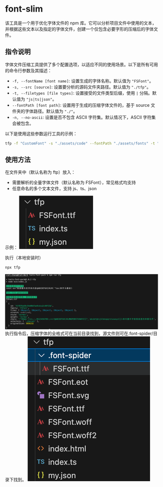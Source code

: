 # font-slim

该工具是一个用于优化字体文件的 npm 库。它可以分析项目文件中使用的文本，并根据这些文本以及指定的字体文件，创建一个仅包含必要字形的压缩后的字体文件。

## 指令说明

字体文件压缩工具提供了多个配置选项，以适应不同的使用场景。以下是所有可用的命令行参数及其描述：

- `-f, --fontName [font name]`: 设置生成的字体名称。默认值为 `"FSFont"`。
- `-s, --src [source]`: 设置要分析的源码文件夹路径。默认值为 `"./tfp"`。
- `-t, --filetypes [file types]`: 设置接受的文件类型后缀，使用 `|` 分隔。默认值为 `"js|ts|json"`。
- `--fontPath [font path]`: 设置用于生成的压缩字体文件的，基于 source 文件夹的字体路径。默认值为 `"./"`。
- `-n, --no-ascii`: 设置是否不包含 ASCII 字符集。默认情况下，ASCII 字符集会被包含。

以下是使用这些参数运行工具的示例：

```bash
tfp -f "CustomFont" -s "./assets/code" --fontPath "./assets/fonts" -t "js|ts" --no-ascii
```

## 使用方法

在文件夹中（默认名称为 ftp）放入：

- 需要解析的全量字体文件（默认名称为 FSFont），常见格式均支持
- 任意命名的多个文本文件，支持 js、ts、json

示例：
![目录示例](./img/category.png)

执行（本地安装时）

```bash
npx tfp
```

![命令行结果示例](./img/result-cmd.png)
执行指令后，压缩字体的全格式可在当前目录找到，源文件则可在.font-spider/目录下找到。
![目录结果示例](./img/result-category.png)
